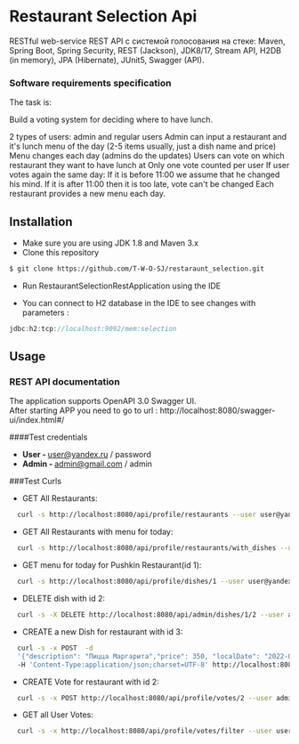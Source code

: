 # Restaurant Selection Api

RESTful web-service  REST API с системой голосования на стеке: Maven, Spring Boot, Spring Security, REST
(Jackson), JDK8/17, Stream API, H2DB (in memory), JPA (Hibernate), JUnit5, Swagger (API).
### Software requirements specification
The task is:

Build a voting system for deciding where to have lunch.

2 types of users: admin and regular users
Admin can input a restaurant and it's lunch menu of the day (2-5 items usually, just a dish name and price)
Menu changes each day (admins do the updates)
Users can vote on which restaurant they want to have lunch at
Only one vote counted per user
If user votes again the same day:
If it is before 11:00 we assume that he changed his mind.
If it is after 11:00 then it is too late, vote can't be changed
Each restaurant provides a new menu each day.

## Installation
* Make sure you are using JDK 1.8 and Maven 3.x
* Clone this repository
```bash
$ git clone https://github.com/T-W-O-SJ/restaraunt_selection.git
```

* Run RestaurantSelectionRestApplication using the IDE

* You can connect to H2 database in the IDE to see changes with parameters :
```java
jdbc:h2:tcp://localhost:9092/mem:selection
```
## Usage
### REST API documentation
The application supports OpenAPI 3.0 Swagger UI.  
After starting APP you need to go to url :
http://localhost:8080/swagger-ui/index.html#/

####Test credentials

* <b>User - </b> user@yandex.ru / password
* <b>Admin - </b>  admin@gmail.com / admin

###Test Curls
* GET All Restaurants:
```bash
  curl -s http://localhost:8080/api/profile/restaurants --user user@yandex.ru:password
```
* GET All Restaurants with menu for today:
```bash
  curl -s http://localhost:8080/api/profile/restaurants/with_dishes --user user@yandex.ru:password
```
* GET  menu for today for Pushkin Restaurant(id 1):
```bash
  curl -s http://localhost:8080/api/profile/dishes/1 --user user@yandex.ru:password
```
* DELETE dish with id 2:
```bash
  curl -s -X DELETE http://localhost:8080/api/admin/dishes/1/2 --user admin@gmail.com:admin
```

* CREATE a new Dish for restaurant with id 3:
```bash
  curl -s -x POST  -d 
  '{"description": "Пицца Маргарита","price": 350, "localDate": "2022-01-10"}'
  -H 'Content-Type:application/json;charset=UTF-8' http://localhost:8080/api/admin/dishes/3 --user admin@gmail.com:admin
```
* CREATE Vote for restaurant with id 2:
```bash
  curl -s -x POST http://localhost:8080/api/profile/votes/2 --user admin@gmail.com:admin
```
* GET all User Votes:
```bash
  curl -s -x http://localhost:8080/api/profile/votes/filter --user user@yandex.ru:password
```

